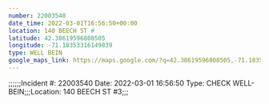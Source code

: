 ```yaml
---
number: 22003540
date_time: 2022-03-01T16:56:50+00:00
location: 140 BEECH ST #
latitude: 42.38619596808505
longitude: -71.18353316149839
type: WELL BEIN
google_maps_link: https://maps.google.com/?q=42.38619596808505,-71.18353316149839
---
```


;;;;;;Incident #: 22003540   Date: 2022-03-01 16:56:50   Type: CHECK WELL-BEIN;;;Location: 140 BEECH ST #3;;;
